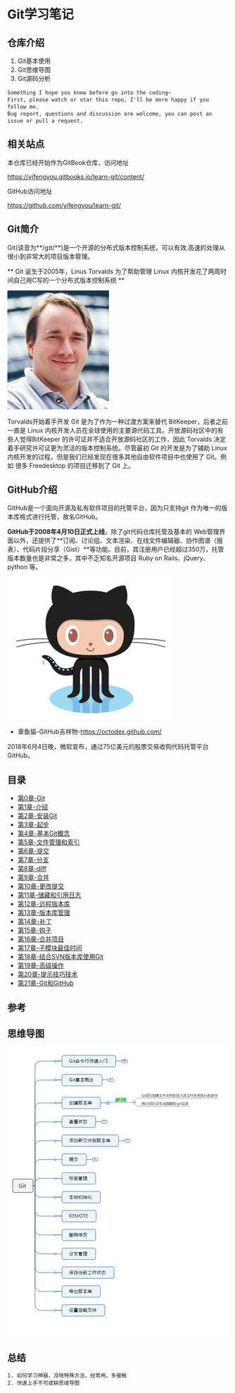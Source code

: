 # Git学习笔记

## 仓库介绍

1. Git基本使用
2. Git思维导图
3. Git源码分析

```
Something I hope you know before go into the coding~
First, please watch or star this repo, I'll be more happy if you follow me.
Bug report, questions and discussion are welcome, you can post an issue or pull a request.
```

## 相关站点

本仓库已经开始作为GitBook仓库，访问地址

<https://yifengyou.gitbooks.io/learn-git/content/>

GitHub访问地址

<https://github.com/yifengyou/learn-git/>


## Git简介

Git(读音为**/gɪt/**)是一个开源的分布式版本控制系统，可以有效.高速的处理从很小到非常大的项目版本管理。

** Git 诞生于2005年，Linus Torvalds 为了帮助管理 Linux 内核开发花了两周时间自己用C写的一个分布式版本控制系统 **

![1533473327999.png](image/1533473327999.png)

Torvalds开始着手开发 Git 是为了作为一种过渡方案来替代 BitKeeper，后者之前一直是 Linux 内核开发人员在全球使用的主要源代码工具。开放源码社区中的有些人觉得BitKeeper 的许可证并不适合开放源码社区的工作，因此 Torvalds 决定着手研究许可证更为灵活的版本控制系统。尽管最初 Git 的开发是为了辅助 Linux 内核开发的过程，但是我们已经发现在很多其他自由软件项目中也使用了 Git。例如 很多 Freedesktop 的项目迁移到了 Git 上。

## GitHub介绍

GitHub是一个面向开源及私有软件项目的托管平台，因为只支持git 作为唯一的版本库格式进行托管，故名GitHub。

**GitHub于2008年4月10日正式上线**，除了git代码仓库托管及基本的 Web管理界面以外，还提供了**订阅、讨论组、文本渲染、在线文件编辑器、协作图谱（报表）、代码片段分享（Gist）**等功能。目前，其注册用户已经超过350万，托管版本数量也是非常之多，其中不乏知名开源项目 Ruby on Rails、jQuery、python 等。


![1533473915575.png](image/1533473915575.png)

* 章鱼猫-GitHub吉祥物-<https://octodex.github.com/>

2018年6月4日晚，微软宣布，通过75亿美元的股票交易收购代码托管平台GitHub。

## 目录

* [第0章-Git](docs/第0章-Git/第0章-Git.md)
* [第1章-介绍](docs/第1章-介绍/第1章-介绍.md)
* [第2章-安装Git](docs/第2章-安装Git/第2章-安装Git.md)
* [第3章-起步](docs/第3章-起步/第3章-起步.md)
* [第4章-基本Git概念](docs/第4章-基本Git概念/第4章-基本Git概念.md)
* [第5章-文件管理和索引](docs/第5章-文件管理和索引/第5章-文件管理和索引.md)
* [第6章-提交](docs/第6章-提交/第6章-提交.md)
* [第7章-分支](docs/第7章-分支/第7章-分支.md)
* [第8章-diff](docs/第8章-diff/第8章-diff.md)
* [第9章-合并](docs/第9章-合并/第9章-合并.md)
* [第10章-更改提交](docs/第10章-更改提交/第10章-更改提交.md)
* [第11章-储藏和引用日志](docs/第11章-储藏和引用日志/第11章-储藏和引用日志.md)
* [第12章-远程版本库](docs/第12章-远程版本库/第12章-远程版本库.md)
* [第13章-版本库管理](docs/第13章-版本库管理/第13章-版本库管理.md)
* [第14章-补丁](docs/第14章-补丁/第14章-补丁.md)
* [第15章-钩子](docs/第15章-钩子/第15章-钩子.md)
* [第16章-合并项目](docs/第16章-合并项目/第16章-合并项目.md)
* [第17章-子模块最佳时间](docs/第17章-子模块最佳时间/第17章-子模块最佳时间.md)
* [第18章-结合SVN版本库使用Git](docs/第18章-结合SVN版本库使用Git/第18章-结合SVN版本库使用Git.md)
* [第19章-高级操作](docs/第19章-高级操作/第19章-高级操作.md)
* [第20章-提示技巧技术](docs/第20章-提示_技巧_技术/第20章-提示_技巧_技术.md)
* [第21章-Git和GitHub](docs/第21章-Git和GitHub/第21章-Git和GitHub.md)

## 参考


## 思维导图

![1533531048587.png](image/1533531048587.png)



## 总结

```
1. 如何学习神器，没啥特殊方法，经常用，多接触
2. 快速上手不可或缺思维导图
```
